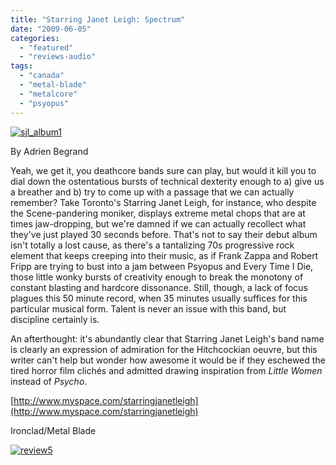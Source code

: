 ```yaml
---
title: "Starring Janet Leigh: Spectrum"
date: "2009-06-05"
categories: 
  - "featured"
  - "reviews-audio"
tags: 
  - "canada"
  - "metal-blade"
  - "metalcore"
  - "psyopus"
---
```


[![sjl_album1](http://www.hellbound.ca/wp-content/uploads/2009/06/sjl_album1-299x300.jpg "sjl_album1")](http://www.hellbound.ca/wp-content/uploads/2009/06/sjl_album1.jpeg)

By Adrien Begrand

Yeah, we get it, you deathcore bands sure can play, but would it kill you to dial down the ostentatious bursts of technical dexterity enough to a) give us a breather and b) try to come up with a passage that we can actually remember? Take Toronto's Starring Janet Leigh, for instance, who despite the Scene-pandering moniker, displays extreme metal chops that are at times jaw-dropping, but we're damned if we can actually recollect what they've just played 30 seconds before. That's not to say their debut album isn't totally a lost cause, as there's a tantalizing 70s progressive rock element that keeps creeping into their music, as if Frank Zappa and Robert Fripp are trying to bust into a jam between Psyopus and Every Time I Die, those little wonky bursts of creativity enough to break the monotony of constant blasting and hardcore dissonance. Still, though, a lack of focus plagues this 50 minute record, when 35 minutes usually suffices for this particular musical form. Talent is never an issue with this band, but discipline certainly is.

An afterthought: it's abundantly clear that Starring Janet Leigh's band name is clearly an expression of admiration for the Hitchcockian oeuvre, but this writer can't help but wonder how awesome it would be if they eschewed the tired horror film clichés and admitted drawing inspiration from _Little Women_ instead of _Psycho_.

[http://www.myspace.com/starringjanetleigh](http://www.myspace.com/starringjanetleigh)

Ironclad/Metal Blade

[![review5](http://www.hellbound.ca/wp-content/uploads/2009/05/review5.png "review5")](http://www.hellbound.ca/wp-content/uploads/2009/05/review5.png)
